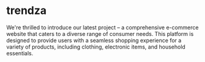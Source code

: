 # trendza
We're thrilled to introduce our latest project – a comprehensive e-commerce website that caters to a diverse range of consumer needs. This platform is designed to provide users with a seamless shopping experience for a variety of products, including clothing, electronic items, and household essentials.
